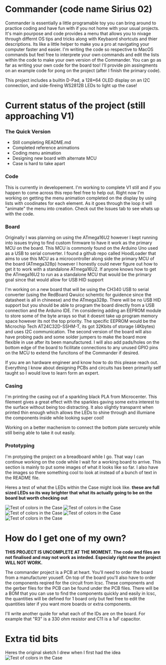 # Commander (code name Sirius 02)
Commander is essentially a little programable toy you can bring around to practice coding and have fun with if you not home with your usual projects. It's main pourpose and code provides a menu that allows you to nivage through differnt OS tips and tricks along with Keybaord shortcuts and thier descriptions. Its like a little helper to make you a pro at navigating your computer faster and easier. I'm writing the code so respective to MacOS commands but feel free to interprete your own commands and edit the lists within the code to make your own version of the Commander. You can go as far as writing your own code for the board too! I'll provide pin assingments on an example code for pong on the project (after I finish the primary code). 

This project includes a builtin D-Pad, a 128*64 OLED display on an I2C connection, and side-fireing WS2812B LEDs to light up the case!

# Current status of the project (still approaching V1)

### The Quick Version
- Still completing README.md
- Completed reference animations
- Coding menu animation
- Designing new board with alternate MCU
- Case is hard to take apart

### Code
This is currently in developement. I'm working to complete V1 still and if you happen to come across this repo feel free to help out. Right now I'm working on getting the menu animation completed on the display by using lists with coodinates for each element. As it goes through the loop it will "animate" the menu into creation. Check out the Issues tab to see whats up with the code.

### Board
Originally I was planning on using the ATmega16U2 however I kept running into issues trying to find custom firmware to have it work as the primary MCU on the board. This MCU is commonly found on the Arduino Uno used as a USB to serial converter. I found a github repo called HoodLoader that aims to use this MCU as a microcontroller along side the primary MCU of the board (ATmega328p) however I honestly could never figure out how to get it to work with a standalone ATmega16U2. If anyone knows how to get the ATmega16U2 to run as a standalone MCU that would be the primary goal since that would allow for USB HID support

I'm working on a new board that will be using the CH340 USB to serial converter (using the RedBoard Qwuicc schemtic for guidence since the datasheet is all in chineese) and the ATmega328p. There will be no USB HID support but you should be able to program the board directly from a USB connection and the Arduino IDE. I'm considering adding an EEPROM module to store some of the byte arrays so that it doesnt take up program memory space however its not the top priority. The specific EEPROM would be the Microchip Tech AT24C32D-SSHM-T, its got 32Kbits of storage (4Kbytes) and uses I2C communication. The second version of the board will also have probing pads and some solder jumpers to make the board more flexible in use after its been manufactured. I will also add pads/holes on the bottom edge of the board to ficilitate connections to any unused GPIO pins on the MCU to extend the funcitons of the Commander if desired. 

If you are an hardware engineer and know how to do this please reach out. Everything I know about designing PCBs and circuits has been primarily self taught so I would love to learn form an expert. 

### Casing
I'm printing the casing out of a sparkling black PLA from Microcenter. This filement gives a great effect with the sparkles gaving some extra interest to the surface without being too distracting. It also slightly transparnt when printed thin enough which allows the LEDs to shine through and illumiane the components inside while looking super cool! 

Working on a better machenism to connect the bottom plate sercurely while still being able to take it out easily. 

### Prototyping
I'm protyping the project on a breadboard while I go. That way I can continue working on the code while I wait for a working board to arrive. This section is mainly to put some images of what it looks like so far. I also have the images so there something cool to look at instead of a bunch of text in the README file. 

Heres a test of what the LEDs within the Case might look like. **these are full sized LEDs so its way brighter that what its actually going to be on the board but worth checking out**

![Test of colors in the Case](/Images/Colors1.jpeg)
![Test of colors in the Case](/Images/Colors2.jpeg)
![Test of colors in the Case](/Images/Colors3.jpeg)
![Test of colors in the Case](/Images/Colors4.jpeg)
![Test of colors in the Case](/Images/Colors5.jpeg)

# How do I get one of my own?
**THIS PROJECT IS UNCOMPLETE AT THE MOMENT. The code and files are not finalised and may not work as inteded. Especialy right now the project WILL NOT WORK.**

The commander project is a PCB at heart. You'll need to order the board from a manufacturer youself. On top of the board you'll also have to order the components reqired for the circuit from lcsc. These components and the gerber files for the PCB can be found under the PCB files. There will be a BOM that you can use to find the components quickly and easily in lcsc, the quantities will be defined for 1 board only but feel free to edit the quantities later if you want more boards or extra components.

I'll write another quide for what each of the IDs are on the board. For example that "R3" is a 330 ohm resistor and C11 is a 1uF capacitor. 

# Extra tid bits
Heres the original sketch I drew when I first had the idea
![Test of colors in the Case](/Images/Idea_sketch.jpeg)

